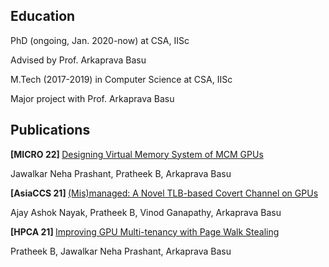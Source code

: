 ## Education

<p>PhD (ongoing, Jan. 2020-now) at CSA, IISc</p>
<p>Advised by Prof. Arkaprava Basu</p>

<p>M.Tech (2017-2019) in Computer Science at CSA, IISc</p>
<p>Major project with Prof. Arkaprava Basu</p>

## Publications

<p> <strong> [MICRO 22] </strong> <a href="https://www.csa.iisc.ac.in/~arkapravab/papers.html" title="MICRO 22"> Designing Virtual Memory System of MCM GPUs  </a> </p>
Jawalkar Neha Prashant, Pratheek B, Arkaprava Basu 

<p> <strong> [AsiaCCS 21] </strong> <a href="https://www.csa.iisc.ac.in/~arkapravab/papers/asiaCCS21_GPUTLBChannel.pdf" title="AsiaCCS 21">(Mis)managed: A Novel TLB-based Covert Channel on GPUs </a> </p>
Ajay Ashok Nayak, Pratheek B, Vinod Ganapathy, Arkaprava Basu

<p> <strong> [HPCA 21] </strong> <a href="https://www.csa.iisc.ac.in/~arkapravab/papers/hpca21_DWS.pdf" title="HPCA 21"> Improving GPU Multi-tenancy with Page Walk Stealing </a> </p>
Pratheek B, Jawalkar Neha Prashant, Arkaprava Basu
